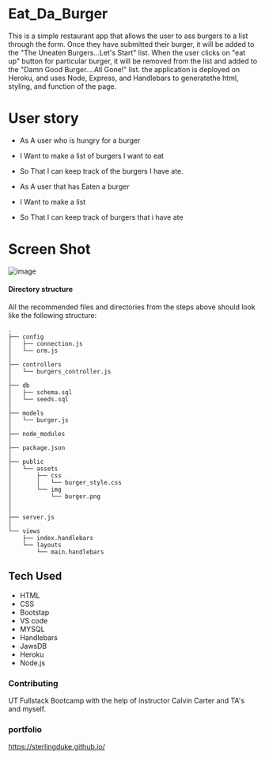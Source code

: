 # Eat_Da_Burger

This is a simple restaurant app that allows the user to ass burgers to a list through the form. Once they have submitted their burger, it will be added to the "The Uneaten Burgers...Let's Start" list. When the user clicks on "eat up" button for particular burger, it will be removed from the list and added to the "Damn Good Burger....All Gone!" list. the application is deployed on Heroku, and uses Node, Express, and Handlebars to generatethe html, styling, and function of the page.

# User story
- As A user who is hungry for a burger
- I Want to make a list of burgers I want to eat
- So That I can keep track of the burgers I have ate.

- As A user that has Eaten a burger
- I Want to make a list
- So That I can keep track of burgers that i have ate

# Screen Shot
![image](https://user-images.githubusercontent.com/70359225/105620224-2f15e480-5dc0-11eb-95a0-6811cd9d25a1.png)

#### Directory structure

All the recommended files and directories from the steps above should look like the following structure:

```
.
├── config
│   ├── connection.js
│   └── orm.js
│ 
├── controllers
│   └── burgers_controller.js
│
├── db
│   ├── schema.sql
│   └── seeds.sql
│
├── models
│   └── burger.js
│ 
├── node_modules
│ 
├── package.json
│
├── public
│   └── assets
│       ├── css
│       │   └── burger_style.css
│       └── img
│           └── burger.png
│   
│
├── server.js
│
└── views
    ├── index.handlebars
    └── layouts
        └── main.handlebars
```

## Tech Used

- HTML
- CSS
- Bootstap
- VS code
- MYSQL
- Handlebars
- JawsDB
- Heroku
- Node.js

### Contributing
UT Fullstack Bootcamp with the help of instructor Calvin Carter and TA's and myself.

### portfolio

https://sterlingduke.github.io/


